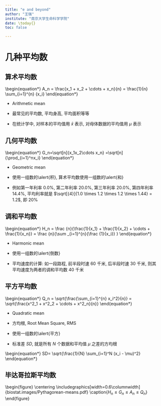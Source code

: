 ```yaml
---
title: "e and beyond"
author: "王强"
institute: "南京大学生命科学学院"
date: \today{}
toc: false

---
```


# 几种平均数

## 算术平均数

\begin{equation*}
    A_n = \frac{x_1 + x_2 + \cdots + x_n}{n} = \frac{1}{n} \sum_{i=1}^{n} {x_i}
\end{equation*}

* Arithmetic mean

* 最常见的平均数, 平均身高, 平均面积等等 

* 在统计学中, 对样本的平均值用 $\bar{x}$ 表示, 对母体数据的平均值用 $\mu$ 表示

## 几何平均数

\begin{equation*}
    G_n=\sqrt[n]{x_1x_2\cdots x_n} =\sqrt[n]{\prod_{i=1}^nx_i}
\end{equation*}

* Geometric mean

* 使用一组数的\alert{积}, 算术平均数使用一组数的\alert{和}

* 例如第一年利率 0.0%, 第二年利率 20.0%, 第三年利率 20.0%, 第四年利率 14.4%, 平均利率就是
    $\sqrt[{4}]{1.0 \times 1.2 \times 1.2 \times 1.44} = 1.2$, 即 20%

## 调和平均数

\begin{equation*}
    H_n = \frac {n}{\frac{1}{x_1} + \frac{1}{x_2} + \cdots + \frac{1}{x_n}}
        = \frac {n}{\sum _{i=1}^{n}{\frac {1}{x_i}} }
\end{equation*}

* Harmonic mean

* 使用一组数的\alert{倒数}

* 平均速度的计算: 如一段路程, 前半段时速 60 千米, 后半段时速 30 千米, 则其平均速度为两者的调和平均数 40 千米

## 平方平均数

\begin{equation*}
    Q_n = \sqrt{\frac{\sum_{i=1}^{n} x_i^2}{n}} 
        = \sqrt{\frac{x^2_1 + x^2_2 + \cdots + x^2_n}{n}}
\end{equation*}

* Quadratic mean

* 方均根, Root Mean Square, RMS

* 使用一组数的\alert{平方}

* 标准差 $SD$, 就是所有 $N$ 个数据和平均值 $\mu$ 之差的方均根

\begin{equation*}
    SD= \sqrt{\frac{1}{N} \sum_{i=1}^N (x_i - \mu)^2}
\end{equation*}

## 毕达哥拉斯平均数

\begin{figure}
    \centering
    \includegraphics[width=0.6\columnwidth]{biostat.images/Pythagorean-means.pdf}
    \caption{$H_n \le G_n \le A_n \le Q_n$}
\end{figure}
